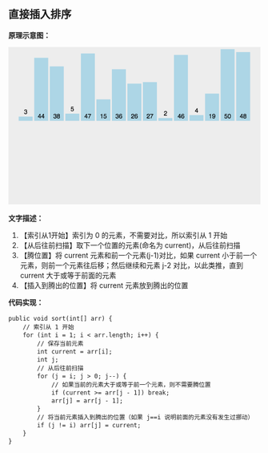 

## 直接插入排序

**原理示意图：**

![直接插入排序gif图](/images/direction_insertion_sort.gif)

**文字描述：**

1. 【索引从1开始】索引为 0 的元素，不需要对比，所以索引从 1 开始
2. 【从后往前扫描】取下一个位置的元素(命名为 current)，从后往前扫描
3. 【腾位置】将 current 元素和前一个元素(j-1)对比，如果 current 小于前一个元素，则前一个元素往后移；然后继续和元素 j-2 对比，以此类推，直到 current 大于或等于前面的元素
4. 【插入到腾出的位置】将 current 元素放到腾出的位置

**代码实现：**

```
public void sort(int[] arr) {
    // 索引从 1 开始
    for (int i = 1; i < arr.length; i++) {
        // 保存当前元素
        int current = arr[i];
        int j;
        // 从后往前扫描
        for (j = i; j > 0; j--) {
            // 如果当前的元素大于或等于前一个元素，则不需要腾位置
            if (current >= arr[j - 1]) break;
            arr[j] = arr[j - 1];
        }
        // 将当前元素插入到腾出的位置（如果 j==i 说明前面的元素没有发生过挪动）
        if (j != i) arr[j] = current;
    }
}
```